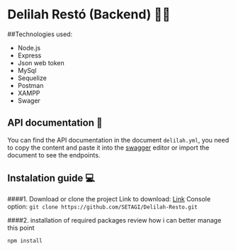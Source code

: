 # Delilah Restó (Backend) 👨‍🍳

##Technologies used:

- Node.js
- Express
- Json web token
- MySql
- Sequelize
- Postman
- XAMPP
- Swager

## API documentation 📑

You can find the API documentation in the document `delilah.yml`, you need to copy the content and paste it into the [swagger](https://app.swaggerhub.com/ 'swagger') editor or import the document to see the endpoints.

## Instalation guide 💻

####1. Download or clone the project
Link to download: [Link](https://github.com/SETAGI/Delilah-Resto 'Link')
Console option: `git clone https://github.com/SETAGI/Delilah-Resto.git`

####2. installation of required packages
review how i can better manage this point

`npm install`
